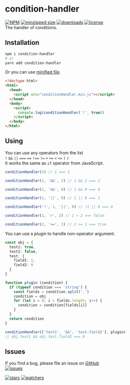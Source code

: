 # condition-handler
[![NPM](https://img.shields.io/npm/v/condition-handler.svg)](https://www.npmjs.com/package/condition-handler)
[![minzipped size](https://img.shields.io/bundlephobia/minzip/condition-handler)](https://github.com/d8corp/condition-handler/blob/master/lib/conditionHandler.min.js)
[![downloads](https://img.shields.io/npm/dm/condition-handler.svg)](https://www.npmjs.com/package/condition-handler)
[![license](https://img.shields.io/npm/l/condition-handler)](https://github.com/d8corp/condition-handler/blob/master/LICENSE)  
The handler of conditions.
## Installation
```bash
npm i condition-handler
# or
yarn add condition-handler
```
Or you can use [minified file](https://github.com/d8corp/condition-handler/blob/master/lib/conditionHandler.min.js).
```html
<!doctype html>
<html>
  <head>
    <script src="conditionHandler.min.js"></script>
  </head>
  <body>
    <script>
      console.log(conditionHandler('!', true))
    </script>
  </body>
</html>
```
## Using
You can use any operators from the list  
`!` `&&` `||` `===` `==` `!==` `!=` `>` `>=` `<` `<=` `(` `)`  
It works the same as `if` operator from JavaScript.
```typescript
conditionHandler(1) // 1 === 1

conditionHandler(1, '&&', 2) // 1 && 2 === 2

conditionHandler(1, '&&', 0) // 1 && 0 === 0

conditionHandler(1, '||', 0) // 1 || 0 === 1

conditionHandler('!', 1, '||', 0) // !1 || 0 === 0

conditionHandler(1, '>', 2) // 1 > 2 === false

conditionHandler(2, '>=', 1) // 2 >= 1 === true
```

You can use a plugin to handle non-operator argument.
```typescript
const obj = {
  test1: true,
  test2: false,
  test: {
    field1: 1,
    field2: 0
  }
}

function plugin (condition) {
  if (typeof condition === 'string') {
    const fields = condition.split('.')
    condition = obj
    for (let i = 0; i < fields.length; i++) {
      condition = condition[fields[i]]
    }
  }
  return condition
}

conditionHandler(['test1', '&&', 'test.field2'], plugin)
// obj.test1 && obj.test.field2 === 0
```
## Issues
If you find a bug, please file an issue on [GitHub](https://github.com/d8corp/condition-handler/issues)  
[![issues](https://img.shields.io/github/issues-raw/d8corp/condition-handler)](https://github.com/d8corp/condition-handler/issues)  
 
[![stars](https://img.shields.io/github/stars/d8corp/condition-handler?style=social)](https://github.com/d8corp/condition-handler)
[![watchers](https://img.shields.io/github/watchers/d8corp/condition-handler?style=social)](https://github.com/d8corp/condition-handler)
